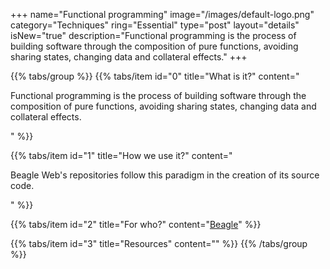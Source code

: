 +++
name="Functional programming"
image="/images/default-logo.png"
category="Techniques"
ring="Essential"
type="post"
layout="details"
isNew="true"
description="Functional programming is the process of building software through the composition of pure functions, avoiding sharing states, changing data and collateral effects."
+++

{{% tabs/group %}}
  {{% tabs/item id="0" title="What is it?" content="<p>Functional programming is the process of building software through the composition of pure functions, avoiding sharing states, changing data and collateral effects.</p>" %}}
  
  {{% tabs/item id="1" title="How we use it?" content="<p>Beagle Web's repositories follow this paradigm in the creation of its source code.</p>" %}}
  
  {{% tabs/item id="2" title="For who?" content="<a href='https://usebeagle.io/' target='_blank'>Beagle</a>" %}}

  {{% tabs/item id="3" title="Resources" content="" %}}
{{% /tabs/group %}}